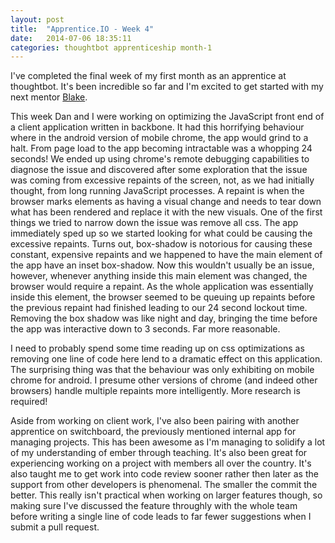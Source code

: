 ```yaml
---
layout: post
title:  "Apprentice.IO - Week 4"
date:   2014-07-06 18:35:11
categories: thoughtbot apprenticeship month-1
---
```


I've completed the final week of my first month as an apprentice at thoughtbot. It's been incredible so far and I'm excited to get started with my next mentor [Blake](http://blakewilliams.me/).

This week Dan and I were working on optimizing the JavaScript front end of a client application written in backbone. It had this horrifying behaviour where in the android version of mobile chrome, the app would grind to a halt. From page load to the app becoming intractable was a whopping 24 seconds! We ended up using chrome's remote debugging capabilities to diagnose the issue and discovered after some exploration that the issue was coming from excessive repaints of the screen, not, as we had initially thought, from long running JavaScript processes. A repaint is when the browser marks elements as having a visual change and needs to tear down what has been rendered and replace it with the new visuals. One of the first things we tried to narrow down the issue was remove all css. The app immediately sped up so we started looking for what could be causing the excessive repaints. Turns out, box-shadow is notorious for causing these constant, expensive repaints and we happened to have the main element of the app have an inset box-shadow. Now this wouldn't usually be an issue, however, whenever anything inside this main element was changed, the browser would require a repaint. As the whole application was essentially inside this element, the browser seemed to be queuing up repaints before the previous repaint had finished leading to our 24 second lockout time. Removing the box shadow was like night and day, bringing the time before the app was interactive down to 3 seconds. Far more reasonable.

I need to probably spend some time reading up on css optimizations as removing one line of code here lend to a dramatic effect on this application. The surprising thing was that the behaviour was only exhibiting on mobile chrome for android. I presume other versions of chrome (and indeed other browsers) handle multiple repaints more intelligently. More research is required!

Aside from working on client work, I've also been pairing with another apprentice on switchboard, the previously mentioned internal app for managing projects. This has been awesome as I'm managing to solidify a lot of my understanding of ember through teaching. It's also been great for experiencing working on a project with members all over the country. It's also taught me to get work into code review sooner rather then later as the support from other developers is phenomenal. The smaller the commit the better. This really isn't practical when working on larger features though, so making sure I've discussed the feature throughly with the whole team before writing a single line of code leads to far fewer suggestions when I submit a pull request.
